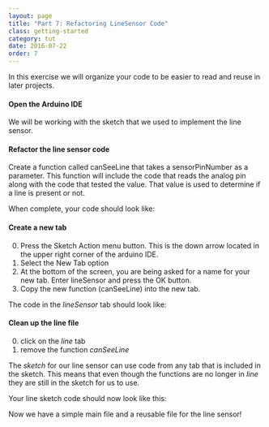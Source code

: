 ```yaml
---
layout: page
title: "Part 7: Refactoring LineSensor Code"
class: getting-started
category: tut
date: 2016-07-22
order: 7
---
```


In this exercise we will organize your code to be easier to read and
reuse in later projects.

#### Open the Arduino IDE

We will be working with the sketch that we used to implement the
line sensor.

#### Refactor the line sensor code

Create a function called canSeeLine that takes a sensorPinNumber as a
parameter. This function will include the code that reads the analog pin
along with the code that tested the value. That value is used to
determine if a line is present or not.

When complete, your code should look like:

<script src="https://gist.github.com/dennisburton/a977215bdaa561c8b993a56f8d224040.js"></script>

#### Create a new tab

0. Press the Sketch Action menu button. This is the down arrow located
in the upper right corner of the arduino IDE.
0. Select the New Tab option
0. At the bottom of the screen, you are being asked for a name for your
new tab. Enter lineSensor and press the OK button.
0. Copy the new function (canSeeLine) into the new tab.

The code in the *lineSensor* tab should look like:

<script src="https://gist.github.com/dennisburton/503a3ef2619aacadf599606feffb53f3.js"></script>

#### Clean up the line file

0. click on the *line* tab
0. remove the function _canSeeLine_

The _sketch_ for our line sensor can use code from any tab that is included
in the sketch. This means that even though the functions are no longer
in *line* they are still in the sketch for us to use.

Your line sketch code should now look like this:

<script src="https://gist.github.com/dennisburton/d0083cc7acea54dcdcda1a03af5e3486.js"></script>

Now we have a simple main file and a reusable file for the line sensor!
